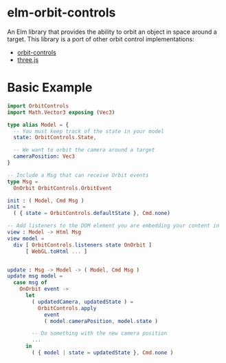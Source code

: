 # elm-orbit-controls
An Elm library that provides the ability to orbit an object in space around a target.  This library is a port of other orbit control implementations:

* [orbit-controls](https://github.com/Jam3/orbit-controls)
* [three.js](https://github.com/mrdoob/three.js/blob/dev/examples/js/controls/OrbitControls.js)

# Basic Example

```elm
import OrbitControls
import Math.Vector3 exposing (Vec3)

type alias Model = {
  -- You must keep track of the state in your model
  state: OrbitControls.State,

  -- We want to orbit the camera around a target
  cameraPosition: Vec3
}

-- Include a Msg that can receive Orbit events
type Msg =
  OnOrbit OrbitControls.OrbitEvent

init : ( Model, Cmd Msg )
init =
  ( { state = OrbitControls.defaultState }, Cmd.none)

-- Add listeners to the DOM element you are embedding your content in
view : Model -> Html Msg
view model =
  div [ OrbitControls.listeners state OnOrbit ]
      [ WebGL.toHtml ... ]


update : Msg -> Model -> ( Model, Cmd Msg )
update msg model =
  case msg of
    OnOrbit event ->
      let
        ( updatedCamera, updatedState ) =
          OrbitControls.apply
            event
            ( model.cameraPosition, model.state )

        -- Do something with the new camera position
        ...
      in
        ( { model | state = updatedState }, Cmd.none )


```
